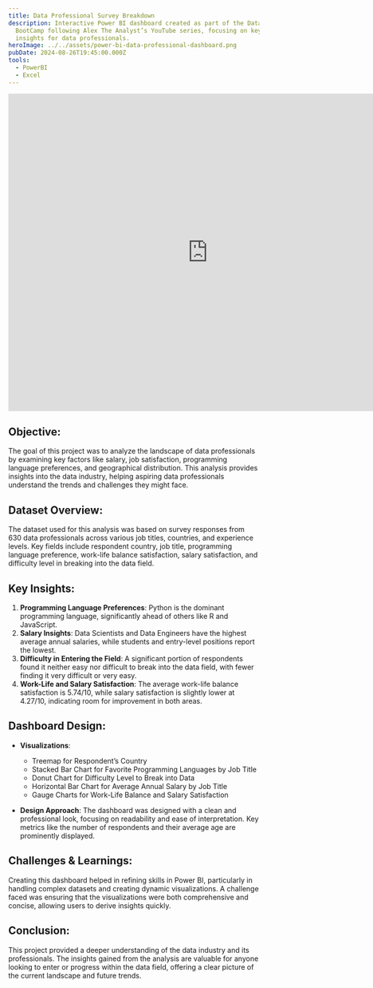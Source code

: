 ```yaml
---
title: Data Professional Survey Breakdown
description: Interactive Power BI dashboard created as part of the Data Analyst
  BootCamp following Alex The Analyst’s YouTube series, focusing on key industry
  insights for data professionals.
heroImage: ../../assets/power-bi-data-professional-dashboard.png
pubDate: 2024-08-26T19:45:00.000Z
tools:
  - PowerBI
  - Excel
---
```

<iframe title="Data Professional Dashboard" width="800" height="636" src="https://app.powerbi.com/view?r=eyJrIjoiMTU4MTkwMjUtZDNlMy00ODg5LThhMjctMmRmNzYwNzJiNjY4IiwidCI6ImE2M2JiMWE5LTQ4YzItNDQ4Yi04NjkzLTMzMTdiMDBjYTdmYiIsImMiOjEwfQ%3D%3D&pageName=7d3779a059d6e42050ee" frameborder="0" allowFullScreen="true"></iframe>

## **Objective:**

The goal of this project was to analyze the landscape of data professionals by examining key factors like salary, job satisfaction, programming language preferences, and geographical distribution. This analysis provides insights into the data industry, helping aspiring data professionals understand the trends and challenges they might face.

## **Dataset Overview:**

The dataset used for this analysis was based on survey responses from 630 data professionals across various job titles, countries, and experience levels. Key fields include respondent country, job title, programming language preference, work-life balance satisfaction, salary satisfaction, and difficulty level in breaking into the data field.

## **Key Insights:**

1. **Programming Language Preferences**: Python is the dominant programming language, significantly ahead of others like R and JavaScript.
2. **Salary Insights**: Data Scientists and Data Engineers have the highest average annual salaries, while students and entry-level positions report the lowest.
3. **Difficulty in Entering the Field**: A significant portion of respondents found it neither easy nor difficult to break into the data field, with fewer finding it very difficult or very easy.
4. **Work-Life and Salary Satisfaction**: The average work-life balance satisfaction is 5.74/10, while salary satisfaction is slightly lower at 4.27/10, indicating room for improvement in both areas.

## **Dashboard Design:**

* **Visualizations**:

  * Treemap for Respondent’s Country
  * Stacked Bar Chart for Favorite Programming Languages by Job Title
  * Donut Chart for Difficulty Level to Break into Data
  * Horizontal Bar Chart for Average Annual Salary by Job Title
  * Gauge Charts for Work-Life Balance and Salary Satisfaction
* **Design Approach**: The dashboard was designed with a clean and professional look, focusing on readability and ease of interpretation. Key metrics like the number of respondents and their average age are prominently displayed.

## **Challenges & Learnings:**

Creating this dashboard helped in refining skills in Power BI, particularly in handling complex datasets and creating dynamic visualizations. A challenge faced was ensuring that the visualizations were both comprehensive and concise, allowing users to derive insights quickly.

## **Conclusion:**

This project provided a deeper understanding of the data industry and its professionals. The insights gained from the analysis are valuable for anyone looking to enter or progress within the data field, offering a clear picture of the current landscape and future trends.
